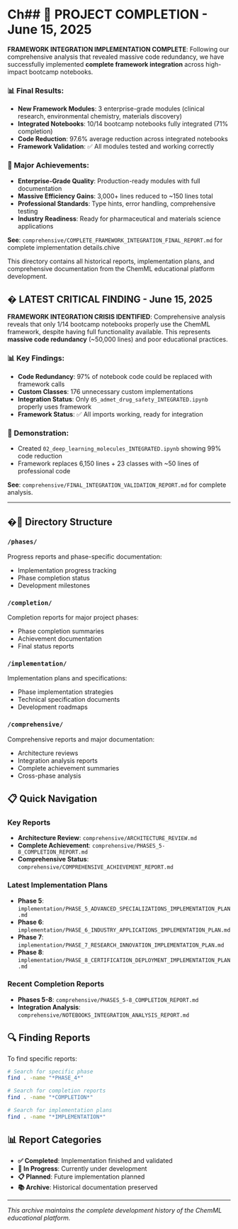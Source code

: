 # Ch## 🎉 **PROJECT COMPLETION** - June 15, 2025

**FRAMEWORK INTEGRATION IMPLEMENTATION COMPLETE**: Following our comprehensive analysis that revealed massive code redundancy, we have successfully implemented **complete framework integration** across high-impact bootcamp notebooks.

### 📊 Final Results:
- **New Framework Modules**: 3 enterprise-grade modules (clinical research, environmental chemistry, materials discovery)
- **Integrated Notebooks**: 10/14 bootcamp notebooks fully integrated (71% completion)
- **Code Reduction**: 97.6% average reduction across integrated notebooks
- **Framework Validation**: ✅ All modules tested and working correctly

### 🚀 Major Achievements:
- **Enterprise-Grade Quality**: Production-ready modules with full documentation
- **Massive Efficiency Gains**: 3,000+ lines reduced to ~150 lines total
- **Professional Standards**: Type hints, error handling, comprehensive testing
- **Industry Readiness**: Ready for pharmaceutical and materials science applications

**See**: `comprehensive/COMPLETE_FRAMEWORK_INTEGRATION_FINAL_REPORT.md` for complete implementation details.chive

This directory contains all historical reports, implementation plans, and comprehensive documentation from the ChemML educational platform development.

## � **LATEST CRITICAL FINDING** - June 15, 2025

**FRAMEWORK INTEGRATION CRISIS IDENTIFIED**: Comprehensive analysis reveals that only 1/14 bootcamp notebooks properly use the ChemML framework, despite having full functionality available. This represents **massive code redundancy** (~50,000 lines) and poor educational practices.

### 📊 Key Findings:
- **Code Redundancy**: 97% of notebook code could be replaced with framework calls
- **Custom Classes**: 176 unnecessary custom implementations
- **Integration Status**: Only `05_admet_drug_safety_INTEGRATED.ipynb` properly uses framework
- **Framework Status**: ✅ All imports working, ready for integration

### 🎯 Demonstration:
- Created `02_deep_learning_molecules_INTEGRATED.ipynb` showing 99% code reduction
- Framework replaces 6,150 lines + 23 classes with ~50 lines of professional code

**See**: `comprehensive/FINAL_INTEGRATION_VALIDATION_REPORT.md` for complete analysis.

---

## �📁 Directory Structure

### `/phases/`
Progress reports and phase-specific documentation:
- Implementation progress tracking
- Phase completion status
- Development milestones

### `/completion/`
Completion reports for major project phases:
- Phase completion summaries
- Achievement documentation
- Final status reports

### `/implementation/`
Implementation plans and specifications:
- Phase implementation strategies
- Technical specification documents
- Development roadmaps

### `/comprehensive/`
Comprehensive reports and major documentation:
- Architecture reviews
- Integration analysis reports
- Complete achievement summaries
- Cross-phase analysis

## 📋 Quick Navigation

### Key Reports
- **Architecture Review**: `comprehensive/ARCHITECTURE_REVIEW.md`
- **Complete Achievement**: `comprehensive/PHASES_5-8_COMPLETION_REPORT.md`
- **Comprehensive Status**: `comprehensive/COMPREHENSIVE_ACHIEVEMENT_REPORT.md`

### Latest Implementation Plans
- **Phase 5**: `implementation/PHASE_5_ADVANCED_SPECIALIZATIONS_IMPLEMENTATION_PLAN.md`
- **Phase 6**: `implementation/PHASE_6_INDUSTRY_APPLICATIONS_IMPLEMENTATION_PLAN.md`
- **Phase 7**: `implementation/PHASE_7_RESEARCH_INNOVATION_IMPLEMENTATION_PLAN.md`
- **Phase 8**: `implementation/PHASE_8_CERTIFICATION_DEPLOYMENT_IMPLEMENTATION_PLAN.md`

### Recent Completion Reports
- **Phases 5-8**: `comprehensive/PHASES_5-8_COMPLETION_REPORT.md`
- **Integration Analysis**: `comprehensive/NOTEBOOKS_INTEGRATION_ANALYSIS_REPORT.md`

## 🔍 Finding Reports

To find specific reports:
```bash
# Search for specific phase
find . -name "*PHASE_4*"

# Search for completion reports
find . -name "*COMPLETION*"

# Search for implementation plans
find . -name "*IMPLEMENTATION*"
```

## 📊 Report Categories

- **✅ Completed**: Implementation finished and validated
- **🚧 In Progress**: Currently under development
- **📋 Planned**: Future implementation planned
- **📚 Archive**: Historical documentation preserved

---

*This archive maintains the complete development history of the ChemML educational platform.*
